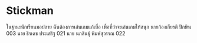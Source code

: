 # Stickman
ในฐานะนักเรียนมอปลาย ฉันต้องการเล่นเกมแก้เบื่อ เพื่อที่ว่าจะเล่นเกมให้สนุก
นายก้องเกียรติ ปักษิน 003
นาย ธีรเดช ประเสริฐ 021
นาย นภสินธุ์ พิมพ์สุวรรณ 022
